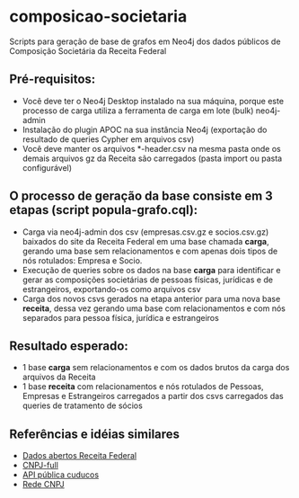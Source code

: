 # composicao-societaria
Scripts para geração de base de grafos em Neo4j dos dados públicos de Composição Societária da Receita Federal

## Pré-requisitos:
- Você deve ter o Neo4j Desktop instalado na sua máquina, porque este processo de carga utiliza a ferramenta de carga em lote (bulk) neo4j-admin
- Instalação do plugin APOC na sua instância Neo4j (exportação do resultado de queries Cypher em arquivos csv)
- Você deve manter os arquivos *-header.csv na mesma pasta onde os demais arquivos gz da Receita são carregados (pasta import ou pasta configurável)

## O processo de geração da base consiste em 3 etapas (script popula-grafo.cql):
- Carga via neo4j-admin dos csv (empresas.csv.gz e socios.csv.gz) baixados do site da Receita Federal em uma base chamada **carga**, gerando uma base sem relacionamentos e com apenas dois tipos de nós rotulados: Empresa e Socio.
- Execução de queries sobre os dados na base **carga** para identificar e gerar as composições societárias de pessoas físicas, jurídicas e de estrangeiros, exportando-os como arquivos csv
- Carga dos novos csvs gerados na etapa anterior para uma nova base **receita**, dessa vez gerando uma base com relacionamentos e com nós separados para pessoa física, jurídica e estrangeiros

## Resultado esperado:
- 1 base **carga** sem relacionamentos e com os dados brutos da carga dos arquivos da Receita
- 1 base **receita** com relacionamentos e nós rotulados de Pessoas, Empresas e Estrangeiros carregados a partir dos csvs carregados das queries de tratamento de sócios

## Referências e idéias similares
- [Dados abertos Receita Federal](https://www.gov.br/receitafederal/pt-br/assuntos/orientacao-tributaria/cadastros/consultas/dados-publicos-cnpj)
- [CNPJ-full](https://github.com/fabioserpa/CNPJ-full)
- [API pública cuducos](https://github.com/cuducos/minha-receita)
- [Rede CNPJ](https://github.com/rictom/rede-cnpj)